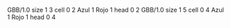<gs-board> GBB/1.0
size 1 3
cell 0 2 Azul 1 Rojo 1 
head 0 2
 </gs-board>
<gs-board> GBB/1.0
size 1 5
cell 0 4 Azul 1 Rojo 1 
head 0 4 </gs-board>
